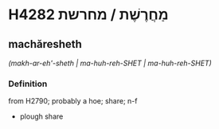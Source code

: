 # H4282 מַחֲרֶשֶׁת / מחרשת

## machăresheth

_(makh-ar-eh'-sheth | ma-huh-reh-SHET | ma-huh-reh-SHET)_

### Definition

from H2790; probably a hoe; share; n-f

- plough share
